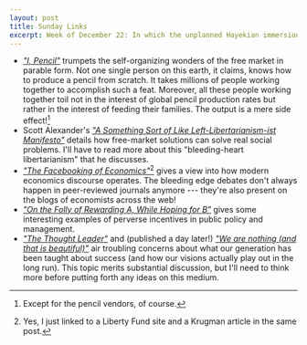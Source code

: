 ```yaml
---
layout: post
title: Sunday Links
excerpt: Week of December 22: In which the unplanned Hayekian immersion program continues
---
```


- [*"I, Pencil"*][1] trumpets the self-organizing wonders of the free market in
  parable form. Not one single person on this earth, it claims, knows how to
  produce a pencil from scratch. It takes millions of people working together to
  accomplish such a feat. Moreover, all these people working together toil not
  in the interest of global pencil production rates but rather in the interest
  of feeding their families. The output is a mere side effect![^1]
- Scott Alexander's
  [*"A Something Sort of Like Left-Libertarianism-ist Manifesto"*][2] details
  how free-market solutions can solve real social problems. I'll have to read
  more about this "bleeding-heart libertarianism" that he discusses.
- [*"The Facebooking of Economics"*][3][^2] gives a view into how modern
  economics discourse operates. The bleeding edge debates don't always happen in
  peer-reviewed journals anymore --- they're also present on the blogs of
  economists across the web!
- [*"On the Folly of Rewarding A, While Hoping for B"*][6] gives some
  interesting examples of perverse incentives in public policy and management.
- [*"The Thought Leader"*][4] and (published a day later!)
  [*"We are nothing (and that is beautiful)"*][5] air troubling concerns about
  what our generation has been taught about success (and how our visions
  actually play out in the long run). This topic merits substantial discussion,
  but I'll need to think more before putting forth any ideas on this medium.

[1]: http://www.econlib.org/library/Essays/rdPncl1.html
[2]: http://slatestarcodex.com/2013/12/08/a-something-sort-of-like-left-libertarianism-ist-manifesto/
[3]: http://krugman.blogs.nytimes.com/2013/12/17/the-facebooking-of-economics/
[4]: http://www.nytimes.com/2013/12/17/opinion/brooks-the-thought-leader.html?smid=pl-share
[5]: https://www.youtube.com/watch?v=wxb-zYthAOA
[6]: http://www.jstor.org/stable/4165235

[^1]: Except for the pencil vendors, of course.
[^2]: Yes, I just linked to a Liberty Fund site and a Krugman article in the same post.
